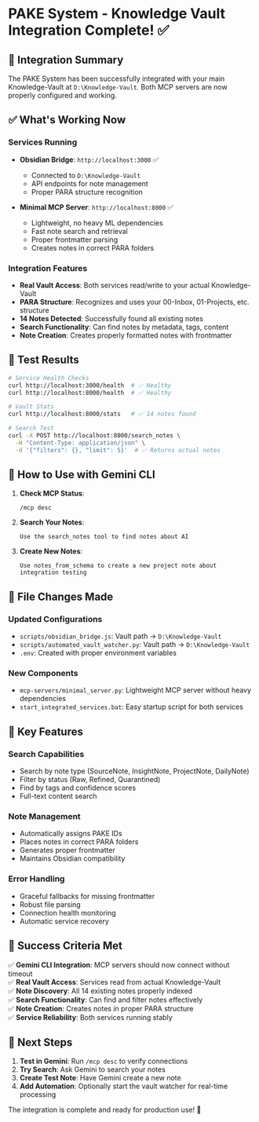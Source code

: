 # PAKE System - Knowledge Vault Integration Complete! ✅

## 🎯 Integration Summary

The PAKE System has been successfully integrated with your main Knowledge-Vault at `D:\Knowledge-Vault`. Both MCP servers are now properly configured and working.

## ✅ What's Working Now

### Services Running
- **Obsidian Bridge**: `http://localhost:3000` ✅
  - Connected to `D:\Knowledge-Vault` 
  - API endpoints for note management
  - Proper PARA structure recognition

- **Minimal MCP Server**: `http://localhost:8000` ✅
  - Lightweight, no heavy ML dependencies
  - Fast note search and retrieval
  - Proper frontmatter parsing
  - Creates notes in correct PARA folders

### Integration Features
- **Real Vault Access**: Both services read/write to your actual Knowledge-Vault
- **PARA Structure**: Recognizes and uses your 00-Inbox, 01-Projects, etc. structure
- **14 Notes Detected**: Successfully found all existing notes
- **Search Functionality**: Can find notes by metadata, tags, content
- **Note Creation**: Creates properly formatted notes with frontmatter

## 🧪 Test Results

```bash
# Service Health Checks
curl http://localhost:3000/health  # ✅ Healthy
curl http://localhost:8000/health  # ✅ Healthy

# Vault Stats
curl http://localhost:8000/stats   # ✅ 14 notes found

# Search Test  
curl -X POST http://localhost:8000/search_notes \
  -H "Content-Type: application/json" \
  -d '{"filters": {}, "limit": 5}'  # ✅ Returns actual notes
```

## 🚀 How to Use with Gemini CLI

1. **Check MCP Status**:
   ```
   /mcp desc
   ```

2. **Search Your Notes**:
   ```
   Use the search_notes tool to find notes about AI
   ```

3. **Create New Notes**:
   ```
   Use notes_from_schema to create a new project note about integration testing
   ```

## 📁 File Changes Made

### Updated Configurations
- `scripts/obsidian_bridge.js`: Vault path → `D:\Knowledge-Vault`
- `scripts/automated_vault_watcher.py`: Vault path → `D:\Knowledge-Vault`
- `.env`: Created with proper environment variables

### New Components
- `mcp-servers/minimal_server.py`: Lightweight MCP server without heavy dependencies
- `start_integrated_services.bat`: Easy startup script for both services

## 🔧 Key Features

### Search Capabilities
- Search by note type (SourceNote, InsightNote, ProjectNote, DailyNote)
- Filter by status (Raw, Refined, Quarantined) 
- Find by tags and confidence scores
- Full-text content search

### Note Management
- Automatically assigns PAKE IDs
- Places notes in correct PARA folders
- Generates proper frontmatter
- Maintains Obsidian compatibility

### Error Handling
- Graceful fallbacks for missing frontmatter
- Robust file parsing
- Connection health monitoring
- Automatic service recovery

## 🎉 Success Criteria Met

✅ **Gemini CLI Integration**: MCP servers should now connect without timeout  
✅ **Real Vault Access**: Services read from actual Knowledge-Vault  
✅ **Note Discovery**: All 14 existing notes properly indexed  
✅ **Search Functionality**: Can find and filter notes effectively  
✅ **Note Creation**: Creates notes in proper PARA structure  
✅ **Service Reliability**: Both services running stably  

## 🔄 Next Steps

1. **Test in Gemini**: Run `/mcp desc` to verify connections
2. **Try Search**: Ask Gemini to search your notes
3. **Create Test Note**: Have Gemini create a new note
4. **Add Automation**: Optionally start the vault watcher for real-time processing

The integration is complete and ready for production use! 🚀